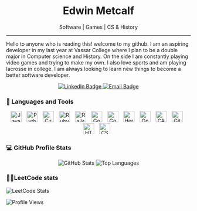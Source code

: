 <h1 align="center">Edwin Metcalf</h1>

<p align="center">Software | Games | CS & History </p>
<hr>

Hello to anyone who is reading this! welcome to my github. I am an aspiring developer in my last year at Vassar College where I plan to be a double major in Computer science and History. On the side I am constantly playing video games and trying to make my own. I also love sports and am playing lacrosse in college. I am always looking to learn new things to become a better software developer.
<!-- add a current projects and then add a link to your profile website when it is done -->

<p align="center">
  <a href="www.linkedin.com/in/edwin-metcalf-78427b29a">
    <img src="https://custom-icon-badges.demolab.com/badge/LinkedIn-blue?style=for-the-badge&logo=person-add&logoColor=white" alt="LinkedIn Badge"/>
  </a>
  <a href="mailto:winmetcalf1@gmail.com">
    <img src="https://custom-icon-badges.demolab.com/badge/Email-red?style=for-the-badge&logo=mail&logoColor=white" alt="Email Badge"/>
  </a>

### 🧰 Languages and Tools
<p align="center">
  <img alt="Java" width="30px" style="padding-right:10px;" src="https://cdn.jsdelivr.net/gh/devicons/devicon@latest/icons/java/java-original.svg">
  <img alt="Python" width="30px" style="padding-right:10px;" src="https://cdn.jsdelivr.net/gh/devicons/devicon@latest/icons/python/python-original.svg">
  <img alt="C++" width="30px" style="padding-right:10px;" src="https://cdn.jsdelivr.net/gh/devicons/devicon@latest/icons/cplusplus/cplusplus-original.svg">
  <img alt="Ruby" width="30px" style="padding-right:10px;" src="https://cdn.jsdelivr.net/gh/devicons/devicon@latest/icons/ruby/ruby-plain.svg">
  <img alt="Rails" width="30px" style="padding-right:10px;" src="https://cdn.jsdelivr.net/gh/devicons/devicon@latest/icons/rails/rails-plain-wordmark.svg">
  <img alt="Go" width="30px" style="padding-right:10px;" src="https://cdn.jsdelivr.net/gh/devicons/devicon@latest/icons/go/go-original.svg">
  <img alt="Godot" width="30px" style="padding-right:10px;" src="https://cdn.jsdelivr.net/gh/devicons/devicon@latest/icons/godot/godot-original.svg">
  <img alt="Heroku" width="30px" style="padding-right:10px;" src="https://cdn.jsdelivr.net/gh/devicons/devicon@latest/icons/heroku/heroku-original-wordmark.svg">
  <img alt="Ocaml" width="30px" style="padding-right:10px;" src="https://cdn.jsdelivr.net/gh/devicons/devicon@latest/icons/ocaml/ocaml-plain-wordmark.svg">
  <img alt="C#" width="30px" style="padding-right:10px;" src="https://cdn.jsdelivr.net/gh/devicons/devicon@latest/icons/csharp/csharp-original.svg">
  <img alt="Git" width="30px" style="padding-right:10px;" src="https://cdn.jsdelivr.net/gh/devicons/devicon@latest/icons/git/git-original.svg">
  <img alt="HTML" width="30px" style="padding-right:10px;" src="https://cdn.jsdelivr.net/gh/devicons/devicon@latest/icons/html5/html5-original.svg">
  <img alt="CSS" width="30px" style="padding-right:10px;" src="https://cdn.jsdelivr.net/gh/devicons/devicon@latest/icons/css3/css3-original.svg">
  <br clear="left"/>
</p>


<h3>💻 GitHub Profile Stats</h3>

  <!-- https://github.com/anuraghazra/github-readme-stats -->

<p align="center">
  <img alt="GitHub Stats" src="https://github-readme-stats.vercel.app/api?username=Edwin-metcalf&show_icons=true&theme=radical&count_private=true" />
  <img alt="Top Languages" src="https://github-readme-stats.vercel.app/api/top-langs/?username=Edwin-metcalf&layout=compact&theme=radical" />
</p>


<h3>🧙‍♂️LeetCode stats</h3>

![LeetCode Stats](https://leetcard.jacoblin.cool/winmet?theme=nord&font=Roboto&ext=activity)

![Profile Views](https://komarev.com/ghpvc/?username=Edwin-metcalf&color=blue)

<!-- stuff to add later maybe the streak and then the trophies
[![trophy](https://github-profile-trophy.vercel.app/?username=Edwin-metcalf&theme=radical&no-frame=true&margin-w=15)](https://github.com/ryo-ma/github-profile-trophy)

[![GitHub Streak](https://streak-stats.demolab.com?user=Edwin-metcalf&theme=radical&hide_border=true)](https://git.io/streak-stats)
=
-->
<!--
**Edwin-metcalf/Edwin-metcalf** is a ✨ _special_ ✨ repository because its `README.md` (this file) appears on your GitHub profile.

Here are some ideas to get you started:

- 🔭 I’m currently working on ...
- 🌱 I’m currently learning ...
- 👯 I’m looking to collaborate on ...
- 🤔 I’m looking for help with ...
- 💬 Ask me about ...
- 📫 How to reach me: ...
- 😄 Pronouns: ...
- ⚡ Fun fact: ...
-->

